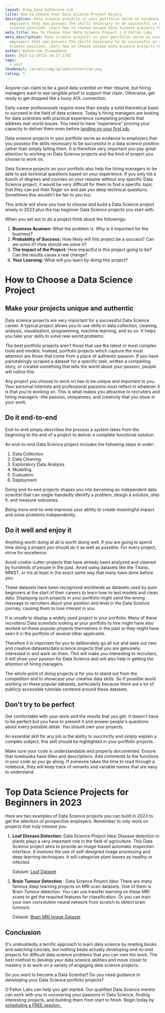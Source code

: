 ```yaml
---
layout: blog_base_katherine.njk
title: How to Choose Your Data Science Project Wisely
description: Data science projects in your portfolio serve as evidence to
  employers that you possess the skills necessary to be successful in a data
  science position. Learn how to choose unique Data Science projects to work on
meta_title: How to Choose Your Data Science Project | O'Fallon Labs
meta_description: Data science projects in your portfolio serve as evidence to
  employers that you possess the skills necessary to be successful in a data
  science position. Learn how to choose unique Data Science projects to work on
author: Katherine Olowookere
date: 2022-12-16T15:14:17.176Z
tags:
  - post
thumbnail: /assets/img/uploads/interview.png
rating: 5
---
```

Anyone can claim to be a good data scientist on their résumé, but hiring managers want to see tangible proof to support that claim. Otherwise, get ready to get dropped like a lousy AOL connection.



Early career professionals require more than simply a solid theoretical basis to succeed in the field of data science. Today's hiring managers are looking for data scientists with practical experience completing projects that address real-world issues. You need to have "experience" proving your capacity to deliver them even before [landing on your first job.](https://saeedmirshekari.com/blog/5-steps-to-get-your-first-job-in-data-science-from-zero-to-hero/)



Data science projects in your portfolio serve as evidence to employers that you possess the skills necessary to be successful in a data science position rather than simply telling them. It is therefore very important you pay great attention to working on Data Science projects and the kind of project you choose to work on. 



Data Science projects on your portfolio also help the hiring managers to be able to ask technical questions based on your experience. If you only list a bunch of degrees and courses on your resume without any specific Data Science project, it would be very difficult for them to find a specific topic that they can put their finger on and ask you deep technical questions. Sometimes this wouldn’t be fair to you too.



This article will show you how to choose and build a Data Science project wisely in 2023 plus the top beginner Data Science projects you start with. 



When you set out to do a project think about the followings:

1. **Business Acumen:** What the problem is. Why is it important for the business?
2. **Probability of Success:** How likely will this project be a success? Can we solve it? How should we solve it?
3. **The Impact of the Project:** How impactful is this project going to be? Can the results cause a real change?
4. **Your Learning:** What will you learn by doing this project? 

<h1>How to Choose a Data Science Project </h1>

<h2> Make your projects unique and authentic </h2>

Data science projects are very important for a successful Data Science career. A typical project allows you to use skills in data collection, cleaning, analysis, visualisation, programming, machine learning, and so on. It helps you take your skills to solve real-world problems. 

The best portfolio projects aren’t those that use the latest or most complex tools and models. Instead, portfolio projects which capture the most attention are those that come from a place of authentic passion. If you have painstakingly scraped a dataset for a specific task, written a compelling story, or created something that tells the world about your passion, people will notice this. 

Any project you choose to work on has to be unique and important to you. Your personal interests and professional passions must reflect in whatever it is that you're working on. This is what makes you attractive to recruiters and hiring managers –the passion, uniqueness, and creativity that you show in your work. 

<h2> Do it end-to-end </h2>

End-to-end simply describes the process a system takes from the beginning to the end of a project to deliver a complete functional solution.

An end-to-end Data Science project includes the following steps in order:

1. Data Collection
2. Data Cleaning
3. Exploratory Data Analysis
4. Modeling
5. Evaluation
6. Deployment

Doing end-to-end projects shapes you into becoming an independent data scientist that can single-handedly identify a problem, design a solution, ship it, and measure outcomes. 

Being more end-to-end improves your ability to create meaningful impact and solve problems independently.

<h2> Do it well and enjoy it  </h2>

Anything worth doing at all is worth doing well. If you are going to spend time doing a project you should do it as well as possible. For every project, strive for excellence. 



Avoid cookie-cutter projects that have already been analyzed and cleaned by hundreds of people in the past. Avoid using datasets like the Titanic, MNIST, or Iris at least in the exact same way that many have done before you. 



These datasets have been recognized worldwide as datasets used by pure beginners at the start of their careers to learn how to test models and clean data. Displaying such projects in your portfolio might send the wrong message to recruiters about your position and level in the Data Science journey, causing them to lose interest in you. 



It is unsafe to display a widely used project in your portfolio. Many of these recruiters/ Data scientists looking at your portfolio to hire might have also worked on these popular projects themselves in the past or they might have seen it in the portfolio of several other applicants. 



Therefore it is important for you to deliberately go all out and seek out new and creative datasets/data science projects that you are genuinely interested in and work on them. This will make you interesting to recruiters, it will show your passion for Data Science and will also help in getting the attention of hiring managers. 



The whole point of doing projects is for you to stand out from the competition and to showcase your creative data skills. So if possible avoid working on these popular datasets, particularly because there are a lot of publicly accessible tutorials centered around these datasets.



<h2>Don't try to be perfect </h2>

Get comfortable with your work and the results that you get. It doesn't have to be perfect but you have to present it and answer people's questions about every possible detail. You should own your projects.



An essential skill for any job is the ability to succinctly and simply explain a complex subject; this skill should be highlighted in your portfolio projects.



Make sure your code is understandable and properly documented. Ensure that notebooks have titles and descriptions. Add comments to the functions in your code as you go along. If someone takes the time to read through a notebook, they will keep track of remarks and variable names that are easy to understand.

<h1>Top Data Science Projects for Beginners in 2023 </h1>

Here are two examples of Data Science projects you can build in 2023 to get the attention of prospective employers. Remember to only work on projects that truly interest you. 

1. **Leaf Disease Detection:** Data Science Project Idea: Disease detection in plants plays a very important role in the field of agriculture. This Data Science project aims to provide an image-based automatic inspection interface. It involves the use of self-designed image processing and deep learning techniques. It will categorize plant leaves as healthy or infected.  

    Dataset: [Leaf Dataset](https://www.kaggle.com/sizlingdhairya1/leaf-disease)
2. **Brain Tumour Detection** : Data Science Project Idea: There are many famous deep learning projects on MRI scan datasets. One of them is Brain Tumour detection. You can use transfer learning on these MRI scans to get the required features for classification. Or you can train your own convolution neural network from scratch to detect brain tumours. 

   Dataset: [Brain MRI Image Dataset](https://www.kaggle.com/navoneel/brain-mri-images-for-brain-tumor-detection)

<h2>Conclusion</h2>

It's undoubtedly a terrific approach to learn data science by reading books and watching tutorials, but nothing beats actually developing end-to-end projects for difficult data science problems that you can own the work. The best method to develop your data science abilities and move closer to mastery is to work on a variety of engaging data science projects. 



Do you want to become a Data Scientist? Do you need guidance in developing your Data Science portfolio projects? 



O'Fallon Labs can help you get started. Our qualified Data Science mentor can work with you in uncovering your passions in Data Science, finding interesting projects, and building them from start to finish. Begin today by [scheduling a FREE session. ](https://saeedmirshekari.com/)



<!--EndFragment-->